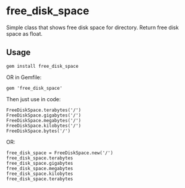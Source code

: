 free_disk_space
===============

Simple class that shows free disk space for directory. Return free disk space as float.


Usage
-----

    gem install free_disk_space

OR in Gemfile:

    gem 'free_disk_space'


Then just use in code:

    FreeDiskSpace.terabytes('/')
    FreeDiskSpace.gigabytes('/')
    FreeDiskSpace.megabytes('/')
    FreeDiskSpace.kilobytes('/')
    FreeDiskSpace.bytes('/')

OR:

    free_disk_space = FreeDiskSpace.new('/')
    free_disk_space.terabytes
    free_disk_space.gigabytes
    free_disk_space.megabytes
    free_disk_space.kilobytes
    free_disk_space.terabytes
